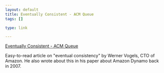 ```yaml
--- 
layout: default
title: Eventually Consistent - ACM Queue
tags: []

type: link

---
```

<a href="http://queue.acm.org/detail.cfm?id=1466448">Eventually Consistent - ACM Queue</a>

Easy-to-read article on "eventual consistency" by Werner Vogels, CTO of Amazon. He also wrote about this in his paper about Amazon Dynamo back in 2007.
